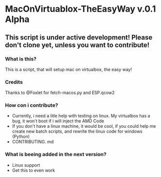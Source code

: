 # MacOnVirtuablox-TheEasyWay v.0.1 Alpha
## This script is under active development! Please don't clone yet, unless you want to contribute!
### What is this?
This is a script, that will setup mac on virtualbox, the easy way!

### Credits
Thanks to @Foxlet for fetch-macos.py and ESP.qcow2

### How con i contribute?
* Currently, i need a litle help with testing on linux. My virtualbox has a bug, it won't boot if i will inject the AMD Code
* If you don't have a linux machine, it would be cool, if you could help me create new batch scripts, and rewrite the linux code for windows (Python)
* CONTRIBUTING. md

### What is beeing added in the next version?
* Linux support
* Get this to even work
